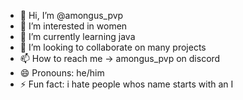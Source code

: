 - 👋 Hi, I’m @amongus_pvp
- 👀 I’m interested in women
- 🌱 I’m currently learning java
- 💞️ I’m looking to collaborate on many projects
- 📫 How to reach me -> amongus_pvp on discord
- 😄 Pronouns: he/him
- ⚡ Fun fact: i hate people whos name starts with an I

<!---
amongus-pvp/amongus-pvp is a ✨ special ✨ repository because its `README.md` (this file) appears on your GitHub profile.
You can click the Preview link to take a look at your changes.
--->
